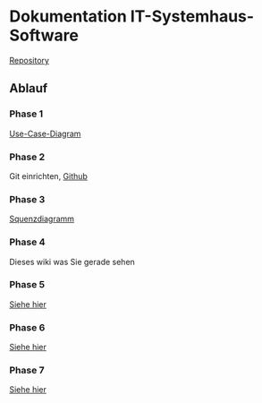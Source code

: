# Dokumentation IT-Systemhaus-Software

[Repository](https://github.com/fabi321/lf8-itsystemhaus-software)

## Ablauf

### Phase 1
[Use-Case-Diagram](https://github.com/fabi321/lf8-itsystemhaus-software/blob/main/Use-Case%20Plannung%20Phase%201.pdf)
### Phase 2
Git einrichten, [Github](https://github.com/fabi321/lf8-itsystemhaus-software)
### Phase 3
[Squenzdiagramm](https://github.com/fabi321/lf8-itsystemhaus-software/blob/main/Phase3_Seq.pdf)
### Phase 4
Dieses wiki was Sie gerade sehen
### Phase 5
[Siehe hier](phase5)
### Phase 6
[Siehe hier](phase6)
### Phase 7
[Siehe hier](phase7)
